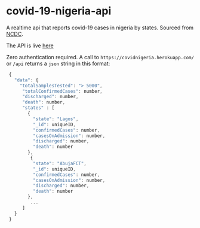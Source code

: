 # covid-19-nigeria-api

A realtime api that reports covid-19 cases in nigeria by states. Sourced from [NCDC](http://covid19.ncdc.gov.ng/).

The API is live [here](https://covidnigeria.herokuapp.com/)

Zero authentication required. A call to `https://covidnigeria.herokuapp.com/` or `/api` returns a `json` string in this format:

```js
 {
   "data": {
     "totalSamplesTested": "> 5000",
      "totalConfirmedCases": number,
      "discharged": number,
      "death": number,
      "states" : [
        { 
          "state": "Lagos",
          "_id": uniqueID,
          "confirmedCases": number,
          "casesOnAdmission": number,
          "discharged": number,
          "death": number
        },
         { 
          "state": "AbujaFCT",
          "_id": uniqueID,
          "confirmedCases": number,
          "casesOnAdmission": number,
          "discharged": number,
          "death": number
        },
         ...
      ]
   }
 }
```
